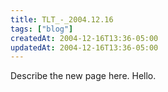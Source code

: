 ```yaml
---
title: TLT_-_2004.12.16
tags: ["blog"]
createdAt: 2004-12-16T13:36-05:00
updatedAt: 2004-12-16T13:36-05:00
---
```


Describe the new page here.
Hello.



